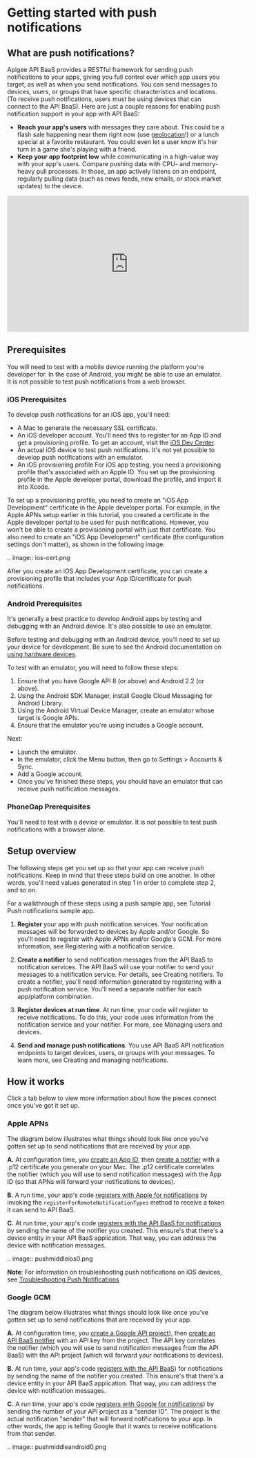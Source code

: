 # Getting started with push notifications

## What are push notifications?
Apigee API BaaS provides a RESTful framework for sending push notifications to your apps, giving you full control over which app users you target, as well as when you send notifications. You can send messages to devices, users, or groups that have specific characteristics and locations. (To receive push notifications, users must be using devices that can connect to the API BaaS). Here are just a couple reasons for enabling push notification support in your app with API BaaS:

* __Reach your app's users__ with messages they care about. This could be a flash sale happening near them right now (use [geolocation](../geolocation/geolocation.html)!) or a lunch special at a favorite restaurant. You could even let a user know it's her turn in a game she's playing with a friend.
* __Keep your app footprint low__ while communicating in a high-value way with your app's users. Compare pushing data with CPU- and memory-heavy pull processes. In those, an app actively listens on an endpoint, regularly pulling data (such as news feeds, new emails, or stock market updates) to the device.

<center>
<iframe allowfullscreen="" frameborder="0" height="315" src="http://www.youtube.com/embed/W560tZ5fSIc" width="560"></iframe>
</center>

<p></p>

## Prerequisites
You will need to test with a mobile device running the platform you're developer for. In the case of Android, you might be able to use an emulator. It is not possible to test push notifications from a web browser.

### iOS Prerequisites
To develop push notifications for an iOS app, you'll need:

* A Mac to generate the necessary SSL certificate.
* An iOS developer account. You'll need this to register for an App ID and get a provisioning profile. To get an account, visit the [iOS Dev Center](https://developer.apple.com/ios/download/).
* An actual iOS device to test push notifications. It's not yet possible to develop push notifications with an emulator.
* An iOS provisioning profile
For iOS app testing, you need a provisioning profile that's associated with an Apple ID. You set up the provisioning profile in the Apple developer portal, download the profile, and import it into Xcode.

To set up a provisioning profile, you need to create an "iOS App Development" certificate in the Apple developer portal. For example, in the Apple APNs setup earlier in this tutorial, you created a certificate in the Apple developer portal to be used for push notifications. However, you won't be able to create a provisioning portal with just that certificate. You also need to create an "iOS App Development" certificate (the configuration settings don't matter), as shown in the following image.

.. image:: ios-cert.png 

After you create an iOS App Development certificate, you can create a provisioning profile that includes your App ID/certificate for push notifications.

### Android Prerequisites

It's generally a best practice to develop Android apps by testing and debugging with an Android device. It's also possible to use an emulator.

Before testing and debugging with an Android device, you'll need to set up your device for development. Be sure to see the Android documentation on [using hardware devices](http://developer.android.com/tools/device.html).

To test with an emulator, you will need to follow these steps:

1. Ensure that you have Google API 8 (or above) and Android 2.2 (or above).
2. Using the Android SDK Manager, install Google Cloud Messaging for Android Library.
3. Using the Android Virtual Device Manager, create an emulator whose target is Google APIs.
4. Ensure that the emulator you're using includes a Google account.

Next:

* Launch the emulator.
* In the emulator, click the Menu button, then go to Settings > Accounts & Sync.
* Add a Google account.
* Once you've finished these steps, you should have an emulator that can receive push notification messages.

### PhoneGap Prerequisites

You'll need to test with a device or emulator. It is not possible to test push notifications with a browser alone.

## Setup overview
The following steps get you set up so that your app can receive push notifications. Keep in mind that these steps build on one another. In other words, you'll need values generated in step 1 in order to complete step 2, and so on.

For a walkthrough of these steps using a push sample app, see Tutorial: Push notifications sample app.

1. __Register__ your app with push notification services. Your notification messages will be forwarded to devices by Apple and/or Google. So you'll need to register with Apple APNs and/or Google's GCM. For more information, see Registering with a notification service.

2. __Create a notifier__ to send notification messages from the API BaaS to notification services.
The API BaaS will use your notifier to send your messages to a notification service. For details, see Creating notifiers. To create a notifier, you'll need information generated by registering with a push notification service. You'll need a separate notifier for each app/platform combination.

3. __Register devices at run time__.
At run time, your code will register to receive notifications. To do this, your code uses information from the notification service and your notifier. For more, see Managing users and devices.

4. __Send and manage push notifications__.
You use API BaaS API notification endpoints to target devices, users, or groups with your messages. To learn more, see Creating and managing notifications.


## How it works
Click a tab below to view more information about how the pieces connect once you've got it set up.

### Apple APNs

The diagram below illustrates what things should look like once you've gotten set up to send notifications that are received by your app.

__A.__ At configuration time, you [create an App ID](registering.html), then [create a notifier](creating-notifiers.html) with a .p12 certificate you generate on your Mac. The .p12 certificate correlates the notifier (which you will use to send notification messages) with the App ID (so that APNs will forward your notifications to devices).

__B.__ A run time, your app's code [registers with Apple for notifications](managing-users-and-devices.html) by invoking the ``registerForRemoteNotificationTypes`` method to receive a token it can send to API BaaS.

__C.__ At run time, your app's code [registers with the API BaaS for notifications](managing-users-and-devices.html) by sending the name of the notifier you created. This ensure's that there's a device entity in your API BaaS application. That way, you can address the device with notification messages.

.. image:: pushmiddleios0.png

__Note__: For information on troubleshooting push notifications on iOS devices, see [Troubleshooting Push Notifications](troubleshooting.html)

### Google GCM

The diagram below illustrates what things should look like once you've gotten set up to send notifications that are received by your app.

__A.__ At configuration time, you [create a Google API project](registering.html)), then [create an API BaaS notifier](creating-notifiers.html) with an API key from the project. The API key correlates the notifier (which you will use to send notification messages from the API BaaS) with the API project (which will forward your notifications to devices).

__B.__ At run time, your app's code [registers with the API BaaS](managing-users-and-devices.html)) for notifications by sending the name of the notifier you created. This ensure's that there's a device entity in your API BaaS application. That way, you can address the device with notification messages.

__C.__ A run time, your app's code [registers with Google for notifications](managing-users-and-devices.html)) by sending the number of your API project as a "sender ID". The project is the actual notification "sender" that will forward notifications to your app. In other words, the app is telling Google that it wants to receive notifications from that sender.

.. image:: pushmiddleandroid0.png
 